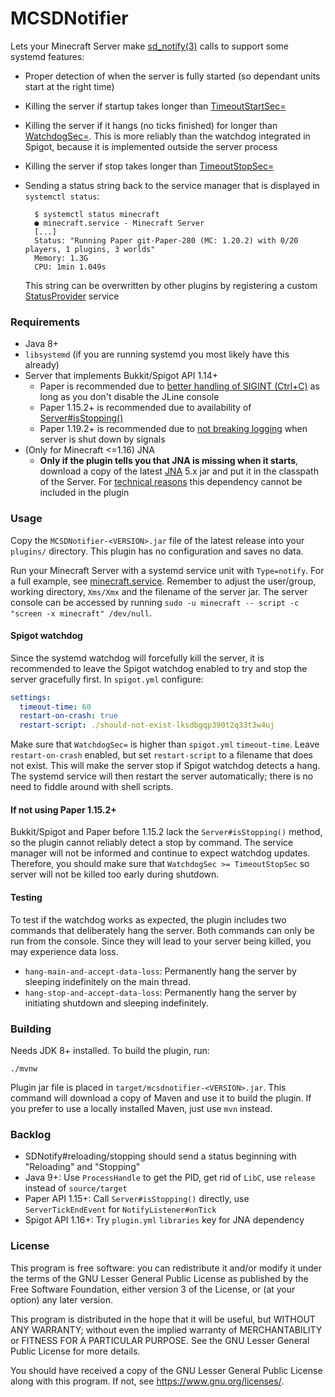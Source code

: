 # MCSDNotifier

Lets your Minecraft Server make [sd_notify(3)](https://www.freedesktop.org/software/systemd/man/latest/sd_notify.html)
calls to support some systemd features:

- Proper detection of when the server is fully started (so dependant units start at the right time)
- Killing the server if startup takes longer
  than [TimeoutStartSec=](https://www.freedesktop.org/software/systemd/man/latest/systemd.service.html#TimeoutStartSec=)
- Killing the server if it hangs (no ticks finished) for longer
  than [WatchdogSec=](https://www.freedesktop.org/software/systemd/man/latest/systemd.service.html#WatchdogSec=). This
  is more reliably than the watchdog integrated in Spigot, because it is implemented outside the server process
- Killing the server if stop takes longer
  than [TimeoutStopSec=](https://www.freedesktop.org/software/systemd/man/latest/systemd.service.html#TimeoutStopSec=)
- Sending a status string back to the service manager that is displayed in `systemctl status`:

        $ systemctl status minecraft
        ● minecraft.service - Minecraft Server
        [...]
        Status: "Running Paper git-Paper-280 (MC: 1.20.2) with 0/20 players, 1 plugins, 3 worlds"
        Memory: 1.3G
        CPU: 1min 1.049s

  This string can be overwritten by other plugins by
  registering a custom [StatusProvider](src/main/java/me/agentoak/mcsdnotifier/StatusProvider.java) service

### Requirements

- Java 8+
- `libsystemd` (if you are running systemd you most likely have this already)
- Server that implements Bukkit/Spigot API 1.14+
    - Paper is recommended due to [better handling of SIGINT (Ctrl+C)](https://github.com/PaperMC/Paper/pull/728) as
      long as you don't disable the JLine console
    - Paper 1.15.2+ is recommended due to availability
      of [Server#isStopping()](https://jd.papermc.io/paper/1.15/org/bukkit/Server.html#isStopping--)
    - Paper 1.19.2+ is recommended due to [not breaking logging](https://github.com/PaperMC/Paper/pull/5592) when server
      is shut down by signals
- (Only for Minecraft <=1.16) JNA
    - **Only if the plugin tells you that JNA is missing when it starts**, download a copy of the
      latest [JNA](https://mvnrepository.com/artifact/net.java.dev.jna/jna) 5.x jar and put it in the classpath of the
      Server. For [technical reasons](https://github.com/java-native-access/jna/issues/679) this dependency cannot be
      included in the plugin

### Usage

Copy the `MCSDNotifier-<VERSION>.jar` file of the latest release into your `plugins/` directory. This plugin has no
configuration and saves no data.

Run your Minecraft Server with a systemd service unit with `Type=notify`. For a full example, see
[minecraft.service](minecraft.service). Remember to adjust the user/group, working directory, `Xms/Xmx` and the filename
of the server jar. The server console can be accessed by running
`sudo -u minecraft -- script -c "screen -x minecraft" /dev/null`.

#### Spigot watchdog

Since the systemd watchdog will forcefully kill the server, it is recommended to leave the Spigot watchdog enabled to
try and stop the server gracefully first. In `spigot.yml` configure:

```yaml
settings:
  timeout-time: 60
  restart-on-crash: true
  restart-script: ./should-not-exist-lksdbgqp390t2q33t3w4uj
```

Make sure that `WatchdogSec=` is higher than `spigot.yml` `timeout-time`. Leave `restart-on-crash` enabled, but set
`restart-script` to a filename that does not exist. This will make the server stop if Spigot watchdog detects a hang.
The systemd service will then restart the server automatically; there is no need to fiddle around with shell scripts.

#### If not using Paper 1.15.2+

Bukkit/Spigot and Paper before 1.15.2 lack the `Server#isStopping()` method, so the plugin cannot reliably detect a stop
by command. The service manager will not be informed and continue to expect watchdog updates. Therefore, you should make
sure that `WatchdogSec >= TimeoutStopSec` so server will not be killed too early during shutdown.

#### Testing

To test if the watchdog works as expected, the plugin includes two commands that deliberately hang the server. Both
commands can only be run from the console. Since they will lead to your server being killed, you may experience data
loss.

- `hang-main-and-accept-data-loss`: Permanently hang the server by sleeping indefinitely on the main thread.
- `hang-stop-and-accept-data-loss`: Permanently hang the server by initiating shutdown and sleeping indefinitely.

### Building

Needs JDK 8+ installed. To build the plugin, run:

```
./mvnw
```

Plugin jar file is placed in `target/mcsdnotifier-<VERSION>.jar`. This command will download a copy of Maven and use it
to build the plugin. If you prefer to use a locally installed Maven, just use `mvn` instead.

### Backlog

- SDNotify#reloading/stopping should send a status beginning with "Reloading" and "Stopping"
- Java 9+: Use `ProcessHandle` to get the PID, get rid of `LibC`, use `release` instead of `source/target`
- Paper API 1.15+: Call `Server#isStopping()` directly, use `ServerTickEndEvent` for `NotifyListener#onTick`
- Spigot API 1.16+: Try `plugin.yml` `libraries` key for JNA dependency

### License

This program is free software: you can redistribute it and/or modify it under the terms of the GNU Lesser General Public
License as published by the Free Software Foundation, either version 3 of the License, or (at your option) any later
version.

This program is distributed in the hope that it will be useful, but WITHOUT ANY WARRANTY; without even the implied
warranty of MERCHANTABILITY or FITNESS FOR A PARTICULAR PURPOSE. See the GNU Lesser General Public License for more
details.

You should have received a copy of the GNU Lesser General Public License along with this program. If not,
see <https://www.gnu.org/licenses/>.
